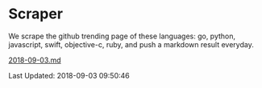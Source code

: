 # Scraper

We scrape the github trending page of these languages: go, python, javascript, swift, objective-c, ruby, and push a markdown result everyday.

[2018-09-03.md](https://github.com/henson/Scraper/blob/master/2018-09-03.md)

Last Updated: 2018-09-03 09:50:46